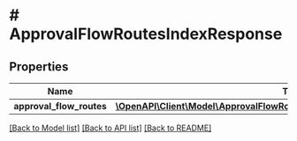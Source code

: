 # # ApprovalFlowRoutesIndexResponse

## Properties

Name | Type | Description | Notes
------------ | ------------- | ------------- | -------------
**approval_flow_routes** | [**\OpenAPI\Client\Model\ApprovalFlowRoutesIndexResponseApprovalFlowRoutes[]**](ApprovalFlowRoutesIndexResponseApprovalFlowRoutes.md) |  |

[[Back to Model list]](../../README.md#models) [[Back to API list]](../../README.md#endpoints) [[Back to README]](../../README.md)
